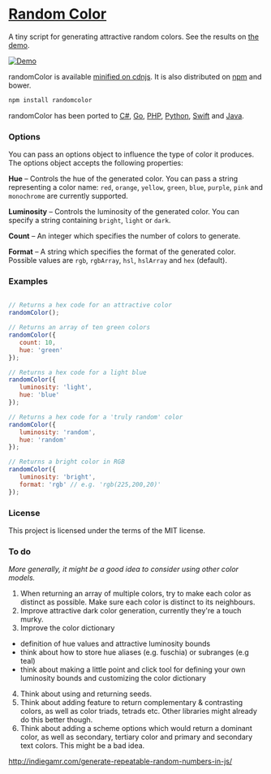 # [Random Color](http://llllll.li/randomColor)

A tiny script for generating attractive random colors. See the results on [the demo](http://llllll.li/randomColor/).

[![Demo](http://llllll.li/randomColor/repo_demo.gif)](http://llllll.li/randomColor)

randomColor is available [minified on cdnjs](http://cdnjs.com/libraries/randomcolor). It is also distributed on [npm](https://www.npmjs.org/package/randomcolor) and bower.

```javascript
npm install randomcolor
```
randomColor has been ported to [C#](https://github.com/nathanpjones/randomColorSharped), [Go](https://github.com/hansrodtang/randomcolor), [PHP](https://github.com/mistic100/RandomColor.php), [Python](https://github.com/kevinwuhoo/randomcolor-py), [Swift](https://github.com/onevcat/RandomColorSwift) and [Java](https://github.com/lzyzsd/AndroidRandomColor).
 
### Options

You can pass an options object to influence the type of color it produces. The options object accepts the following properties:

**Hue** – Controls the hue of the generated color. You can pass a string representing a color name: ```red```, ```orange```, ```yellow```, ```green```, ```blue```, ```purple```, ```pink``` and ```monochrome``` are currently supported.

**Luminosity** – Controls the luminosity of the generated color. You can specify a string containing ```bright```, ```light``` or ```dark```.

**Count** – An integer which specifies the number of colors to generate.

**Format** – A string which specifies the format of the generated color. Possible values are ```rgb```, ```rgbArray```, ```hsl```, ```hslArray``` and ```hex``` (default).

### Examples

```javascript

// Returns a hex code for an attractive color
randomColor(); 

// Returns an array of ten green colors
randomColor({
   count: 10,
   hue: 'green'
});

// Returns a hex code for a light blue
randomColor({
   luminosity: 'light',
   hue: 'blue'
});

// Returns a hex code for a 'truly random' color
randomColor({
   luminosity: 'random',
   hue: 'random'
});

// Returns a bright color in RGB
randomColor({
   luminosity: 'bright',
   format: 'rgb' // e.g. 'rgb(225,200,20)'
});

```

### License

This project is licensed under the terms of the MIT license.

### To do 

*More generally, it might be a good idea to consider using other color models.*

1. When returning an array of multiple colors, try to make each color as distinct as possible. Make sure each color is distinct to its neighbours.
2. Improve attractive dark color generation, currently they're a touch murky.
3. Improve the color dictionary
  - definition of hue values and attractive luminosity bounds
  - think about how to store hue aliases (e.g. fuschia) or subranges (e.g teal)
  - think about making a little point and click tool for defining your own luminosity bounds and customizing the color dictionary
4. Think about using and returning seeds.
5. Think about adding feature to return complementary & contrasting colors, as well as color triads, tetrads etc. Other libraries might already do this better though.
6. Think about adding a scheme options which would return a dominant color, as well as secondary, tertiary color and primary and secondary text colors. This might be a bad idea.

http://indiegamr.com/generate-repeatable-random-numbers-in-js/

